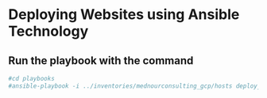# Deploying Websites using Ansible Technology 
## Run the playbook with the command
```bash
#cd playbooks
#ansible-playbook -i ../inventories/mednourconsulting_gcp/hosts deploy_siteweb_static.yml 
```

